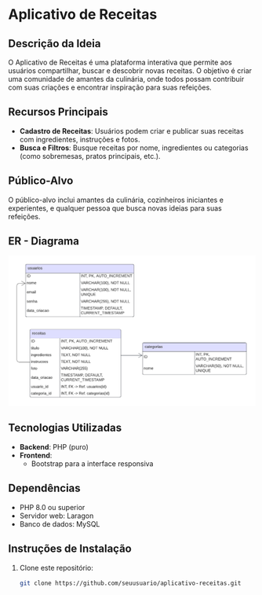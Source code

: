 # Aplicativo de Receitas

## Descrição da Ideia
O Aplicativo de Receitas é uma plataforma interativa que permite aos usuários compartilhar, buscar e descobrir novas receitas. O objetivo é criar uma comunidade de amantes da culinária, onde todos possam contribuir com suas criações e encontrar inspiração para suas refeições.

## Recursos Principais
- **Cadastro de Receitas**: Usuários podem criar e publicar suas receitas com ingredientes, instruções e fotos.
- **Busca e Filtros**: Busque receitas por nome, ingredientes ou categorias (como sobremesas, pratos principais, etc.).

## Público-Alvo
O público-alvo inclui amantes da culinária, cozinheiros iniciantes e experientes, e qualquer pessoa que busca novas ideias para suas refeições.

## ER - Diagrama
![Diagrama ER](images/ER_diagram.png)

## Tecnologias Utilizadas
- **Backend**: PHP (puro)
- **Frontend**: 
  - Bootstrap para a interface responsiva

## Dependências
- PHP 8.0 ou superior
- Servidor web: Laragon
- Banco de dados: MySQL

## Instruções de Instalação
1. Clone este repositório:  
   ```bash
   git clone https://github.com/seuusuario/aplicativo-receitas.git
